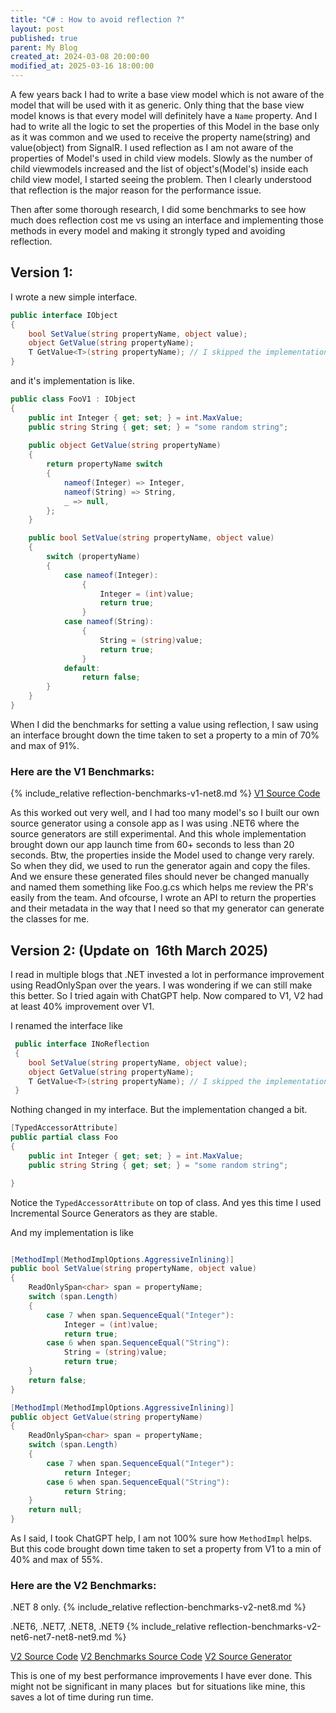 ```yaml
---
title: "C# : How to avoid reflection ?"
layout: post
published: true
parent: My Blog
created_at: 2024-03-08 20:00:00
modified_at: 2025-03-16 18:00:00
---
```



A few years back I had to write a base view model which is not aware of the model that will be used with it as generic. Only thing that the base view model knows is that every model will definitely have a `Name` property. And I had to write all the logic to set the properties of this Model in the base only as it was common and we used to receive the property name(string) and value(object) from SignalR. I used reflection as I am not aware of the properties of Model's used in child view models. Slowly as the number of child viewmodels increased and the list of object's(Model's) inside each child view model, I started seeing the problem. Then I clearly understood that reflection is the major reason for the performance issue. 


Then after some thorough research, I did some benchmarks to see how much does reflection cost me vs using an interface and implementing those methods in every model and making it strongly typed and avoiding reflection. 

## Version 1:

I wrote a new simple interface. 

```csharp
public interface IObject
{
    bool SetValue(string propertyName, object value);
    object GetValue(string propertyName);
    T GetValue<T>(string propertyName); // I skipped the implementation of this in this post. Please find that in source code. 
}
```

and it's implementation is like.

```csharp
public class FooV1 : IObject
{
    public int Integer { get; set; } = int.MaxValue;
    public string String { get; set; } = "some random string";
    
    public object GetValue(string propertyName)
    {
        return propertyName switch
        {
            nameof(Integer) => Integer,
            nameof(String) => String,
            _ => null,
        };
    }

    public bool SetValue(string propertyName, object value)
    {
        switch (propertyName)
        {
            case nameof(Integer):
                {
                    Integer = (int)value;
                    return true;
                }
            case nameof(String):
                {
                    String = (string)value;
                    return true;
                }
            default:
                return false;
        }
    }
}
```

When I did the benchmarks for setting a value using reflection, I saw using an interface brought down the time taken to set a property to a min of 70% and max of 91%.

### Here are the V1 Benchmarks: 
{% include_relative reflection-benchmarks-v1-net8.md %}
[V1 Source Code](https://github.com/sj-net/DotNet.Benchmarks/tree/main/Dotnet.Benchmarks)


As this worked out very well, and I had too many model's so I built our own source generator using a console app as I was using .NET6 where the source generators are still experimental. And this whole implementation brought down our app launch time from 60+ seconds to less than 20 seconds. Btw, the properties inside the Model used to change very rarely. So when they did, we used to run the generator again and copy the files. And we ensure these generated files should never be changed manually and named them something like Foo.g.cs which helps me review the PR's easily from the team. And ofcourse, I wrote an API to return the properties and their metadata in the way that I need so that my generator can generate the classes for me. 


## Version 2: (Update on  16th March 2025) 

I read in multiple blogs that .NET invested a lot in performance improvement using ReadOnlySpan over the years. I was wondering if we can still make this better. So I tried again with ChatGPT help. Now compared to V1, V2 had at least 40% improvement over V1. 

I renamed the interface like 

```csharp
 public interface INoReflection
 {
    bool SetValue(string propertyName, object value);
    object GetValue(string propertyName);
    T GetValue<T>(string propertyName); // I skipped the implementation of this in this post. Please find that in source code.
 }
```

Nothing changed in my interface. But the implementation changed a bit.

```csharp
[TypedAccessorAttribute]
public partial class Foo
{
    public int Integer { get; set; } = int.MaxValue;
    public string String { get; set; } = "some random string";

}
```

Notice the `TypedAccessorAttribute` on top of class. And yes this time I used Incremental Source Generators as they are stable.

And my implementation is like 

```csharp

[MethodImpl(MethodImplOptions.AggressiveInlining)]
public bool SetValue(string propertyName, object value)
{
    ReadOnlySpan<char> span = propertyName;
    switch (span.Length)
    {
        case 7 when span.SequenceEqual("Integer"):
            Integer = (int)value;
            return true;
        case 6 when span.SequenceEqual("String"):
            String = (string)value;
            return true;
    }
    return false;
}

[MethodImpl(MethodImplOptions.AggressiveInlining)]
public object GetValue(string propertyName)
{
    ReadOnlySpan<char> span = propertyName;
    switch (span.Length)
    {
        case 7 when span.SequenceEqual("Integer"):
            return Integer;
        case 6 when span.SequenceEqual("String"):
            return String;
    }
    return null;
}

```

As I said, I took ChatGPT help, I am not 100% sure how `MethodImpl` helps. But this code brought down time taken to set a property from V1 to a min of 40% and max of 55%. 

### Here are the V2 Benchmarks: 

.NET 8 only.
{% include_relative reflection-benchmarks-v2-net8.md %}

.NET6, .NET7, .NET8, .NET9
{% include_relative reflection-benchmarks-v2-net6-net7-net8-net9.md %}

[V2 Source Code](https://github.com/DotNetExtended/Default/tree/main/src/DotNetExtended.NoReflection)
[V2 Benchmarks Source Code](https://github.com/DotNetExtended/Default/tree/main/src/DotNetExtended.NoReflection.Tests)
[V2 Source Generator](https://github.com/DotNetExtended/Default/tree/main/src/DotNetExtended.NoReflection.SourceGenerators)


This is one of my best performance improvements I have ever done. This might not be significant in many places  but for situations like mine, this saves a lot of time during run time.